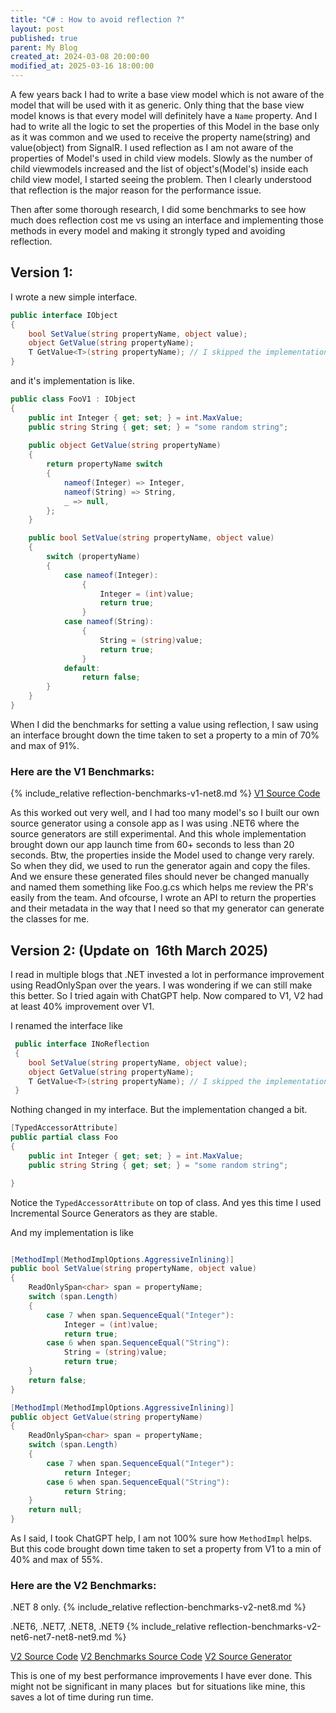 ```yaml
---
title: "C# : How to avoid reflection ?"
layout: post
published: true
parent: My Blog
created_at: 2024-03-08 20:00:00
modified_at: 2025-03-16 18:00:00
---
```



A few years back I had to write a base view model which is not aware of the model that will be used with it as generic. Only thing that the base view model knows is that every model will definitely have a `Name` property. And I had to write all the logic to set the properties of this Model in the base only as it was common and we used to receive the property name(string) and value(object) from SignalR. I used reflection as I am not aware of the properties of Model's used in child view models. Slowly as the number of child viewmodels increased and the list of object's(Model's) inside each child view model, I started seeing the problem. Then I clearly understood that reflection is the major reason for the performance issue. 


Then after some thorough research, I did some benchmarks to see how much does reflection cost me vs using an interface and implementing those methods in every model and making it strongly typed and avoiding reflection. 

## Version 1:

I wrote a new simple interface. 

```csharp
public interface IObject
{
    bool SetValue(string propertyName, object value);
    object GetValue(string propertyName);
    T GetValue<T>(string propertyName); // I skipped the implementation of this in this post. Please find that in source code. 
}
```

and it's implementation is like.

```csharp
public class FooV1 : IObject
{
    public int Integer { get; set; } = int.MaxValue;
    public string String { get; set; } = "some random string";
    
    public object GetValue(string propertyName)
    {
        return propertyName switch
        {
            nameof(Integer) => Integer,
            nameof(String) => String,
            _ => null,
        };
    }

    public bool SetValue(string propertyName, object value)
    {
        switch (propertyName)
        {
            case nameof(Integer):
                {
                    Integer = (int)value;
                    return true;
                }
            case nameof(String):
                {
                    String = (string)value;
                    return true;
                }
            default:
                return false;
        }
    }
}
```

When I did the benchmarks for setting a value using reflection, I saw using an interface brought down the time taken to set a property to a min of 70% and max of 91%.

### Here are the V1 Benchmarks: 
{% include_relative reflection-benchmarks-v1-net8.md %}
[V1 Source Code](https://github.com/sj-net/DotNet.Benchmarks/tree/main/Dotnet.Benchmarks)


As this worked out very well, and I had too many model's so I built our own source generator using a console app as I was using .NET6 where the source generators are still experimental. And this whole implementation brought down our app launch time from 60+ seconds to less than 20 seconds. Btw, the properties inside the Model used to change very rarely. So when they did, we used to run the generator again and copy the files. And we ensure these generated files should never be changed manually and named them something like Foo.g.cs which helps me review the PR's easily from the team. And ofcourse, I wrote an API to return the properties and their metadata in the way that I need so that my generator can generate the classes for me. 


## Version 2: (Update on  16th March 2025) 

I read in multiple blogs that .NET invested a lot in performance improvement using ReadOnlySpan over the years. I was wondering if we can still make this better. So I tried again with ChatGPT help. Now compared to V1, V2 had at least 40% improvement over V1. 

I renamed the interface like 

```csharp
 public interface INoReflection
 {
    bool SetValue(string propertyName, object value);
    object GetValue(string propertyName);
    T GetValue<T>(string propertyName); // I skipped the implementation of this in this post. Please find that in source code.
 }
```

Nothing changed in my interface. But the implementation changed a bit.

```csharp
[TypedAccessorAttribute]
public partial class Foo
{
    public int Integer { get; set; } = int.MaxValue;
    public string String { get; set; } = "some random string";

}
```

Notice the `TypedAccessorAttribute` on top of class. And yes this time I used Incremental Source Generators as they are stable.

And my implementation is like 

```csharp

[MethodImpl(MethodImplOptions.AggressiveInlining)]
public bool SetValue(string propertyName, object value)
{
    ReadOnlySpan<char> span = propertyName;
    switch (span.Length)
    {
        case 7 when span.SequenceEqual("Integer"):
            Integer = (int)value;
            return true;
        case 6 when span.SequenceEqual("String"):
            String = (string)value;
            return true;
    }
    return false;
}

[MethodImpl(MethodImplOptions.AggressiveInlining)]
public object GetValue(string propertyName)
{
    ReadOnlySpan<char> span = propertyName;
    switch (span.Length)
    {
        case 7 when span.SequenceEqual("Integer"):
            return Integer;
        case 6 when span.SequenceEqual("String"):
            return String;
    }
    return null;
}

```

As I said, I took ChatGPT help, I am not 100% sure how `MethodImpl` helps. But this code brought down time taken to set a property from V1 to a min of 40% and max of 55%. 

### Here are the V2 Benchmarks: 

.NET 8 only.
{% include_relative reflection-benchmarks-v2-net8.md %}

.NET6, .NET7, .NET8, .NET9
{% include_relative reflection-benchmarks-v2-net6-net7-net8-net9.md %}

[V2 Source Code](https://github.com/DotNetExtended/Default/tree/main/src/DotNetExtended.NoReflection)
[V2 Benchmarks Source Code](https://github.com/DotNetExtended/Default/tree/main/src/DotNetExtended.NoReflection.Tests)
[V2 Source Generator](https://github.com/DotNetExtended/Default/tree/main/src/DotNetExtended.NoReflection.SourceGenerators)


This is one of my best performance improvements I have ever done. This might not be significant in many places  but for situations like mine, this saves a lot of time during run time.